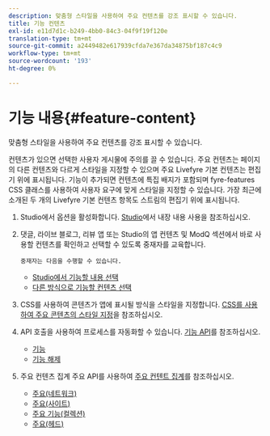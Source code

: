 ```yaml
---
description: 맞춤형 스타일을 사용하여 주요 컨텐츠를 강조 표시할 수 있습니다.
title: 기능 컨텐츠
exl-id: e11d7d1c-b249-4bb0-84c3-04f9f19f120e
translation-type: tm+mt
source-git-commit: a2449482e617939cfda7e367da34875bf187c4c9
workflow-type: tm+mt
source-wordcount: '193'
ht-degree: 0%

---
```


# 기능 내용{#feature-content}

맞춤형 스타일을 사용하여 주요 컨텐츠를 강조 표시할 수 있습니다.

컨텐츠가 있으면 선택한 사용자 게시물에 주의를 끌 수 있습니다. 주요 컨텐츠는 페이지의 다른 컨텐츠와 다르게 스타일을 지정할 수 있으며 주요 Livefyre 기본 컨텐츠는 편집기 위에 표시됩니다. 기능이 추가되면 컨텐츠에 특집 배지가 포함되며 fyre-features CSS 클래스를 사용하여 사용자 요구에 맞게 스타일을 지정할 수 있습니다. 가장 최근에 소개된 두 개의 Livefyre 기본 컨텐츠 항목도 스트림의 편집기 위에 표시됩니다.

1. Studio에서 옵션을 활성화합니다. [Studio](/help/using/c-features-livefyre/c-content-collection-tags/t-enable-featuring-content-in-studio.md#t_enable_featuring_content_in_studio)에서 내장 내용 사용을 참조하십시오.
1. 댓글, 라이브 블로그, 리뷰 앱 또는 Studio의 앱 컨텐츠 및 ModQ 섹션에서 바로 사용할 컨텐츠를 확인하고 선택할 수 있도록 중재자를 교육합니다.

       중재자는 다음을 수행할 수 있습니다.
   
   * [Studio에서 기능할 내용 선택](/help/using/c-features-livefyre/c-content-collection-tags/t-select-content-to-feature-from-studio.md#select_content_to_feature_from_studio)
   * [다른 방식으로 기능할 컨텐츠 선택](/help/using/c-features-livefyre/c-content-collection-tags/t-select-content-to-feature.md#t_select_content_to_feature)

1. CSS를 사용하여 콘텐츠가 앱에 표시될 방식을 스타일을 지정합니다. [CSS를 사용하여 주요 콘텐츠의 스타일 지정](/help/implementation/c-app-customizations/c-use-css-to-style-featured-content.md)을 참조하십시오.
1. API 호출을 사용하여 프로세스를 자동화할 수 있습니다. [기능 API](/help/implementation/c-app-customizations/c-feature-apis.md)를 참조하십시오.

   * [기능](#c_feature_apis/section_jpw_nqw_xz)
   * [기능 해제](#c_feature_apis/section_knh_mqw_xz)

1. 주요 컨텐츠 집계 주요 API를 사용하여 [주요 컨텐트 집계](/help/implementation/c-app-customizations/c-aggregated-featured-content-using-the-featured-apis.md)를 참조하십시오.

   * [주요(네트워크)](/help/implementation/c-app-customizations/c-aggregated-featured-content-using-the-featured-apis.md#section_cgm_1nw_xz)
   * [주요(사이트)](/help/implementation/c-app-customizations/c-aggregated-featured-content-using-the-featured-apis.md#section_lq5_ymw_xz)
   * [주요 기능(컬렉션)](/help/implementation/c-app-customizations/c-aggregated-featured-content-using-the-featured-apis.md#section_kgc_xmw_xz)
   * [주요(헤드)](/help/implementation/c-app-customizations/c-aggregated-featured-content-using-the-featured-apis.md#section_n4b_lmw_xz)
